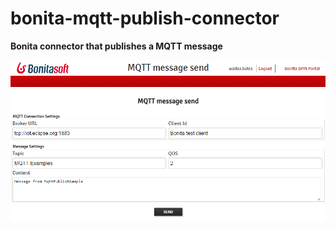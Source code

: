 bonita-mqtt-publish-connector
=============================
**Bonita connector that publishes a MQTT message**

<img src="mqtt_message_publish_process.png"/>
